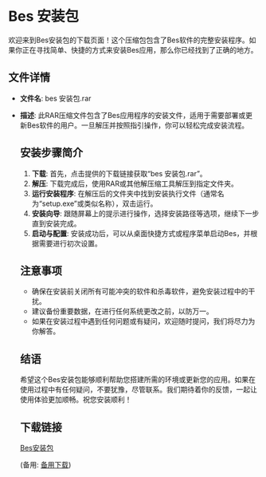  # Bes 安装包

 欢迎来到Bes安装包的下载页面！这个压缩包包含了Bes软件的完整安装程序。如果你正在寻找简单、快捷的方式来安装Bes应用，那么你已经找到了正确的地方。

 ## 文件详情

 - **文件名**: bes 安装包.rar
 - **描述**: 此RAR压缩文件包含了Bes应用程序的安装文件，适用于需要部署或更新Bes软件的用户。一旦解压并按照指引操作，你可以轻松完成安装流程。

   ## 安装步骤简介

   1. **下载**: 首先，点击提供的下载链接获取“bes 安装包.rar”。
   2. **解压**: 下载完成后，使用RAR或其他解压缩工具解压到指定文件夹。
   3. **运行安装程序**: 在解压后的文件夹中找到安装执行文件（通常名为“setup.exe”或类似名称），双击运行。
   4. **安装向导**: 跟随屏幕上的提示进行操作，选择安装路径等选项，继续下一步直到安装完成。
   5. **启动与配置**: 安装成功后，可以从桌面快捷方式或程序菜单启动Bes，并根据需要进行初次设置。

   ## 注意事项

   - 确保在安装前关闭所有可能冲突的软件和杀毒软件，避免安装过程中的干扰。
   - 建议备份重要数据，在进行任何系统更改之前，以防万一。
   - 如果在安装过程中遇到任何问题或有疑问，欢迎随时提问，我们将尽力为你解答。

   ## 结语

   希望这个Bes安装包能够顺利帮助您搭建所需的环境或更新您的应用。如果在使用过程中有任何疑问，不要犹豫，尽管联系。我们期待着你的反馈，一起让使用体验更加顺畅。祝您安装顺利！

   ## 下载链接
   [Bes安装包](https://pan.quark.cn/s/32f2b823e781) 

   (备用: [备用下载](https://pan.baidu.com/s/1MHtU7aUMJRze5hAQXB4ngg?pwd=1234))
